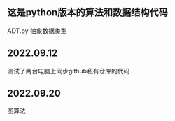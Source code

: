 ## 这是python版本的算法和数据结构代码

ADT.py  抽象数据类型


## 2022.09.12

测试了两台电脑上同步github私有仓库的代码

## 2022.09.20

图算法
